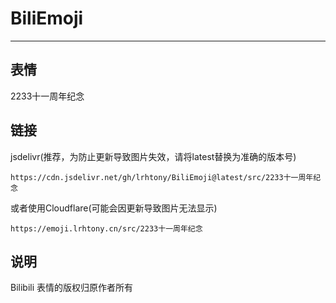 # BiliEmoji
---
## 表情
2233十一周年纪念
## 链接
jsdelivr(推荐，为防止更新导致图片失效，请将latest替换为准确的版本号)
```
https://cdn.jsdelivr.net/gh/lrhtony/BiliEmoji@latest/src/2233十一周年纪念
```
或者使用Cloudflare(可能会因更新导致图片无法显示)
```
https://emoji.lrhtony.cn/src/2233十一周年纪念
```
## 说明
Bilibili 表情的版权归原作者所有

